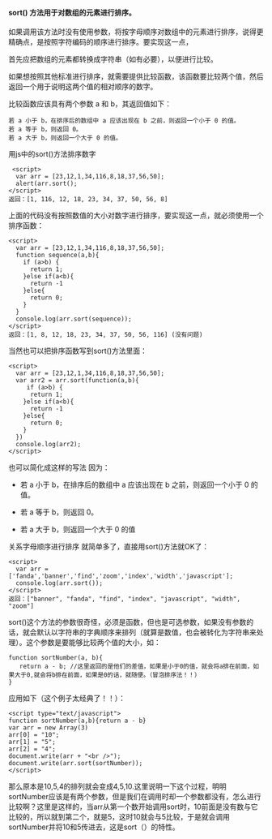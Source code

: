 #### sort() 方法用于对数组的元素进行排序。
如果调用该方法时没有使用参数，将按字母顺序对数组中的元素进行排序，说得更精确点，是按照字符编码的顺序进行排序。要实现这一点，

首先应把数组的元素都转换成字符串（如有必要），以便进行比较。

如果想按照其他标准进行排序，就需要提供比较函数，该函数要比较两个值，然后返回一个用于说明这两个值的相对顺序的数字。

比较函数应该具有两个参数 a 和 b，其返回值如下：

    若 a 小于 b，在排序后的数组中 a 应该出现在 b 之前，则返回一个小于 0 的值。
    若 a 等于 b，则返回 0。
    若 a 大于 b，则返回一个大于 0 的值。

 用js中的sort()方法排序数字
 
     <script>
      var arr = [23,12,1,34,116,8,18,37,56,50];
      alert(arr.sort();
    </script>
    返回：[1, 116, 12, 18, 23, 34, 37, 50, 56, 8]

上面的代码没有按照数值的大小对数字进行排序，要实现这一点，就必须使用一个排序函数：

    <script>
      var arr = [23,12,1,34,116,8,18,37,56,50];
      function sequence(a,b){
        if (a>b) {
          return 1;
        }else if(a<b){
          return -1
        }else{
          return 0;
        }
      }
      console.log(arr.sort(sequence));
    </script>
    返回：[1, 8, 12, 18, 23, 34, 37, 50, 56, 116] (没有问题)

当然也可以把排序函数写到sort()方法里面：

    <script>
      var arr = [23,12,1,34,116,8,18,37,56,50];
      var arr2 = arr.sort(function(a,b){
         if (a>b) {
          return 1;
        }else if(a<b){
          return -1
        }else{
          return 0;
        }  
      })
      console.log(arr2);
    </script>
    

也可以简化成这样的写法
因为：
- 若 a 小于 b，在排序后的数组中 a 应该出现在 b 之前，则返回一个小于 0 的值。
- 若 a 等于 b，则返回 0。
- 若 a 大于 b，则返回一个大于 0 的值


    <script>
      var arr = [23,12,1,34,116,8,18,37,56,50];
      function sequence(a,b){
        return a - b;
      }
      console.log(arr.sort(sequence));
    </script>
    

关系字母顺序进行排序 就简单多了，直接用sort()方法就OK了：

    <script>
      var arr = ['fanda','banner','find','zoom','index','width','javascript'];
      console.log(arr.sort());
    </script>
    返回：["banner", "fanda", "find", "index", "javascript", "width", "zoom"]

sort()这个方法的参数很奇怪，必须是函数，但也是可选参数，如果没有参数的话，就会默认以字符串的字典顺序来排列（就算是数值，也会被转化为字符串来处理）。这个参数是要能够比较两个值的大小，如：

    function sortNumber(a, b){
       return a - b; //这里返回的是他们的差值，如果是小于0的值，就会将a排在前面，如果大于0,就会将b排在前面，如果是0的话，就随便。（冒泡排序法！！）
    }
    
应用如下（这个例子太经典了！！）：

    <script type="text/javascript">
    function sortNumber(a,b){return a - b}
    var arr = new Array(3)
    arr[0] = "10";
    arr[1] = "5";
    arr[2] = "4";
    document.write(arr + "<br />");
    document.write(arr.sort(sortNumber));
    </script>

那么原本是10,5,4的排列就会变成4,5,10.这里说明一下这个过程，明明sortNumber应该是有两个参数，但是我们在调用时却一个参数都没有，怎么进行比较啊？这里是这样的，当arr从第一个数开始调用sort时，10前面是没有数与它比较的，所以就到第二个，就是5，这时10就会与5比较，于是就会调用sortNumber并将10和5传进去，这是sort（）的特性。
